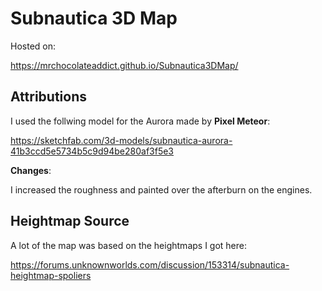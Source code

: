 # Subnautica 3D Map

Hosted on:

https://mrchocolateaddict.github.io/Subnautica3DMap/

## Attributions

I used the follwing model for the Aurora made by **Pixel Meteor**:

https://sketchfab.com/3d-models/subnautica-aurora-41b3ccd5e5734b5c9d94be280af3f5e3

**Changes**:

I increased the roughness and painted over the afterburn on the engines.

## Heightmap Source

A lot of the map was based on the heightmaps I got here:

https://forums.unknownworlds.com/discussion/153314/subnautica-heightmap-spoliers
